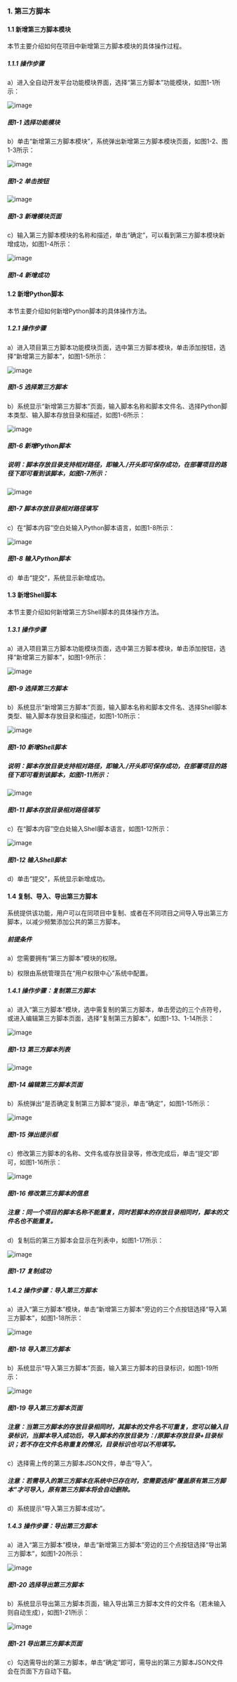 ### 1. 第三方脚本

#### 1.1 新增第三方脚本模块

本节主要介绍如何在项目中新增第三方脚本模块的具体操作过程。

##### 1.1.1 操作步骤

a）进入全自动开发平台功能模块界面，选择“第三方脚本”功能模块，如图1-1所示：

![image](https://user-images.githubusercontent.com/79617492/171144293-949090ed-fb12-4326-b433-1329daf8de68.png)

##### 图1-1 选择功能模块

b）单击“新增第三方脚本模块”，系统弹出新增第三方脚本模块页面，如图1-2、图1-3所示：

![image](https://user-images.githubusercontent.com/79617492/171144329-b1ea1ad9-1d31-489e-988d-64a97c2320e6.png)

##### 图1-2 单击按钮

![image](https://user-images.githubusercontent.com/79617492/171144342-0e0aa78e-bbd0-4a94-a74f-1b0a2622a6a5.png)

##### 图1-3 新增模块页面

c）输入第三方脚本模块的名称和描述，单击“确定”，可以看到第三方脚本模块新增成功，如图1-4所示：

![image](https://user-images.githubusercontent.com/79617492/171144364-c1f14ac1-d809-45bb-8b1d-a8fd953d56a0.png)

##### 图1-4 新增成功

#### 1.2 新增Python脚本

本节主要介绍如何新增Python脚本的具体操作方法。

##### 1.2.1 操作步骤

a）进入项目第三方脚本功能模块页面，选中第三方脚本模块，单击添加按钮，选择“新增第三方脚本”，如图1-5所示：

![image](https://user-images.githubusercontent.com/79617492/171144391-adc990c6-3c39-4b27-9ca9-46de414fddfc.png)

##### 图1-5 选择第三方脚本

b）系统显示“新增第三方脚本”页面，输入脚本名称和脚本文件名、选择Python脚本类型、输入脚本存放目录和描述，如图1-6所示：

![image](https://user-images.githubusercontent.com/79617492/171144425-a55a0ca2-fab7-4e21-ad38-f4d86454882d.png)

##### 图1-6 新增Python脚本

##### 说明：脚本存放目录支持相对路径，即输入./开头即可保存成功，在部署项目的路径下即可看到该脚本，如图1-7所示：

![image](https://user-images.githubusercontent.com/79617492/171144445-49064b19-20ae-4767-b414-f1410ff9dd8d.png)

##### 图1-7 脚本存放目录相对路径填写

c）在“脚本内容”空白处输入Python脚本语言，如图1-8所示：

![image](https://user-images.githubusercontent.com/79617492/171144476-549800ab-cc77-4f90-afa5-5fb369813bd7.png)

##### 图1-8 输入Python脚本

d）单击“提交”，系统显示新增成功。

#### 1.3 新增Shell脚本

本节主要介绍如何新增第三方Shell脚本的具体操作方法。

##### 1.3.1 操作步骤

a）进入项目第三方脚本功能模块页面，选中第三方脚本模块，单击添加按钮，选择“新增第三方脚本”，如图1-9所示：

![image](https://user-images.githubusercontent.com/79617492/171144547-eec199a4-c7f0-4853-b233-01751863ded3.png)

##### 图1-9 选择第三方脚本

b）系统显示“新增第三方脚本”页面，输入脚本名称和脚本文件名、选择Shell脚本类型、输入脚本存放目录和描述，如图1-10所示：

![image](https://user-images.githubusercontent.com/79617492/171144584-1bc311bd-8eab-44a8-9f98-6511b80e9f35.png)

##### 图1-10 新增Shell脚本

##### 说明：脚本存放目录支持相对路径，即输入./开头即可保存成功，在部署项目的路径下即可看到该脚本，如图1-11所示：

![image](https://user-images.githubusercontent.com/79617492/171144626-0ab75e57-180b-4b16-a236-32174bc030da.png)

##### 图1-11 脚本存放目录相对路径填写

c）在“脚本内容”空白处输入Shell脚本语言，如图1-12所示：

![image](https://user-images.githubusercontent.com/79617492/171144687-f99fc190-d075-47e8-ba2b-b8d33b628f97.png)

##### 图1-12 输入Shell脚本

d）单击“提交”，系统显示新增成功。

#### 1.4 复制、导入、导出第三方脚本

系统提供该功能，用户可以在同项目中复制、或者在不同项目之间导入导出第三方脚本，以减少频繁添加公共的第三方脚本。

##### 前提条件

a）您需要拥有“第三方脚本”模块的权限。

b）权限由系统管理员在“用户权限中心”系统中配置。

##### 1.4.1 操作步骤：复制第三方脚本

a）进入“第三方脚本”模块，选中需复制的第三方脚本，单击旁边的三个点符号，或进入编辑第三方脚本页面，选择“复制第三方脚本”，如图1-13、1-14所示：

![image](https://user-images.githubusercontent.com/79617492/171144716-945a31bc-a83d-450a-af01-356a7c21459b.png)

##### 图1-13 第三方脚本列表

![image](https://user-images.githubusercontent.com/79617492/171144803-833d1937-be9f-46a3-9694-65aaa0fe359c.png)

##### 图1-14 编辑第三方脚本页面

b）系统弹出“是否确定复制第三方脚本”提示，单击“确定”，如图1-15所示：

![image](https://user-images.githubusercontent.com/79617492/171144827-5baffa09-2194-4d2f-b075-311e49531500.png)

##### 图1-15 弹出提示框

c）修改第三方脚本的名称、文件名或存放目录等，修改完成后，单击“提交”即可，如图1-16所示：

![image](https://user-images.githubusercontent.com/79617492/171144872-67113687-611a-4142-9e81-96521e7afcac.png)

##### 图1-16 修改第三方脚本的信息

##### 注意：同一个项目的脚本名称不能重复，同时若脚本的存放目录相同时，脚本的文件名也不能重复。

d）复制后的第三方脚本会显示在列表中，如图1-17所示：

![image](https://user-images.githubusercontent.com/79617492/171144896-c76dedf2-be6f-4edd-be81-721a8ecfafe4.png)

##### 图1-17 复制成功

##### 1.4.2 操作步骤：导入第三方脚本

a）进入“第三方脚本”模块，单击“新增第三方脚本”旁边的三个点按钮选择“导入第三方脚本”，如图1-18所示：

![image](https://user-images.githubusercontent.com/79617492/171144915-c76c896c-5b7e-46c3-9ee2-f1204f05b46a.png)

##### 图1-18 导入第三方脚本

b）系统显示“导入第三方脚本”页面，输入第三方脚本的目录标识，如图1-19所示：

![image](https://user-images.githubusercontent.com/79617492/171144936-e7b19add-1ab6-4d60-bf82-2d22c939dced.png)

##### 图1-19 导入第三方脚本页面

##### 注意：当第三方脚本的存放目录相同时，其脚本的文件名不可重复，您可以输入目录标识，当脚本导入成功后，导入脚本的存放目录为：/原脚本存放目录+目录标识；若不存在文件名称重复的情况，目录标识也可以不用填写。

c）选择需上传的第三方脚本JSON文件，单击“导入”。

##### 注意：若需导入的第三方脚本在系统中已存在时，您需要选择“覆盖原有第三方脚本”才可导入，原有第三方脚本将会自动删除。

d）系统提示“导入第三方脚本成功”。

##### 1.4.3 操作步骤：导出第三方脚本

a）进入“第三方脚本”模块，单击“新增第三方脚本”旁边的三个点按钮选择“导出第三方脚本”，如图1-20所示：

![image](https://user-images.githubusercontent.com/79617492/171144991-a9fe653e-821c-4dcc-ac4d-eaf648a94282.png)

##### 图1-20 选择导出第三方脚本

b）系统显示导出第三方脚本页面，输入导出第三方脚本文件的文件名（若未输入则自动生成），如图1-21所示：

![image](https://user-images.githubusercontent.com/79617492/171145037-bc0c9d39-c91e-4e54-a37b-1b1609cdd877.png)

##### 图1-21 导出第三方脚本页面

c）勾选需导出的第三方脚本，单击“确定”即可，需导出的第三方脚本JSON文件会在页面下方自动下载。
